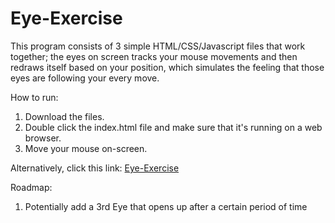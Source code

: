 # Eye-Exercise

This program consists of 3 simple HTML/CSS/Javascript files that work together; the eyes on screen tracks your mouse movements and then redraws itself based on your position, which simulates the feeling that those eyes are following your every move.

How to run:
1) Download the files.
2) Double click the index.html file and make sure that it's running on a web browser.
3) Move your mouse on-screen.

Alternatively, click this link:
<a href="http://wesleynguyen.github.io/Eye-Exercise">Eye-Exercise</a>

Roadmap:
1) Potentially add a 3rd Eye that opens up after a certain period of time
